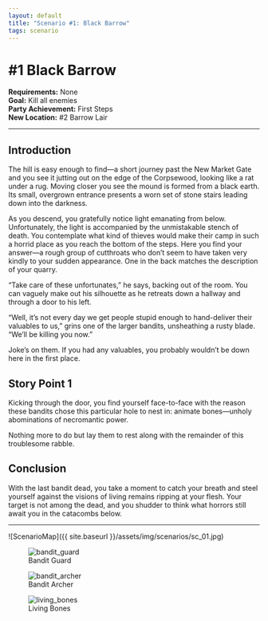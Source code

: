 ```yaml
---
layout: default
title: "Scenario #1: Black Barrow"
tags: scenario
---
```


# #1 Black Barrow

__Requirements:__ None <br>
__Goal:__ Kill all enemies <br>
__Party Achievement:__ First Steps <br>
__New Location:__ #2 Barrow Lair

***

## Introduction

The hill is easy enough to find—a short journey past the New Market Gate and
you see it jutting out on the edge of the Corpsewood, looking like a rat under
a rug. Moving closer you see the mound is formed from a black earth. Its small,
overgrown entrance presents a worn set of stone stairs leading down into the darkness.

As you descend, you gratefully notice light emanating from below. Unfortunately,
the light is accompanied by the unmistakable stench of death. You contemplate
what kind of thieves would make their camp in such a horrid place as you reach the
bottom of the steps. Here you find your answer—a rough group of cutthroats who don’t
seem to have taken very kindly to your sudden appearance. One in the back matches
the description of your quarry.

“Take care of these unfortunates,” he says, backing out of the room. You can vaguely
make out his silhouette as he retreats down a hallway and through a door to his left.

“Well, it’s not every day we get people stupid enough to hand-deliver their valuables
to us,” grins one of the larger bandits, unsheathing a rusty blade. “We’ll be killing you now.”

Joke’s on them. If you had any valuables, you probably wouldn’t be down here in the first place.


## Story Point 1

Kicking through the door, you find yourself face-to-face with the reason these
bandits chose this particular hole to nest in: animate bones—unholy abominations
of necromantic power.

Nothing more to do but lay them to rest along with the remainder of this troublesome rabble.


## Conclusion

With the last bandit dead, you take a moment to catch your breath and steel yourself
against the visions of living remains ripping at your flesh. Your target is not among
the dead, and you shudder to think what horrors still await you in the catacombs below.


***

![ScenarioMap]({{ site.baseurl }}/assets/img/scenarios/sc_01.jpg)

<figure class="monster">
  <img src="{{ site.baseurl }}/assets/img/monsters/Horz-Bandit Guard.png" alt="bandit_guard">
  <figcaption>Bandit Guard</figcaption>
</figure>
<figure class="monster">
  <img src="{{ site.baseurl }}/assets/img/monsters/Horz-Bandit Archer.png" alt="bandit_archer">
  <figcaption>Bandit Archer</figcaption>
</figure>
<figure class="monster">
  <img src="{{ site.baseurl }}/assets/img/monsters/Horz-Living Bones.png" alt="living_bones">
  <figcaption>Living Bones</figcaption>
</figure>
